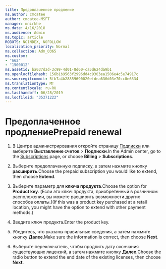 ```yaml
---
title: Предоплаченное продление
ms.author: cmcatee
author: cmcatee-MSFT
manager: mnirkhe
ms.date: 4/16/2018
ms.audience: Admin
ms.topic: article
ROBOTS: NOINDEX, NOFOLLOW
localization_priority: Normal
ms.collection: Adm_O365
ms.custom:
- "662"
- "1500012"
ms.assetid: ba037d2d-3c99-4d01-8d60-ca5d624da9b1
ms.openlocfilehash: 156b1b9563f2996dd4c9303ea1506e4c5e74917c
ms.sourcegitcommit: 5fb7a4b28859690020efdea630d03e70cc0e6334
ms.translationtype: MT
ms.contentlocale: ru-RU
ms.lasthandoff: 06/28/2019
ms.locfileid: "35371222"
---
```

# <a name="prepaid-renewal"></a><span data-ttu-id="8a6e7-102">Предоплаченное продление</span><span class="sxs-lookup"><span data-stu-id="8a6e7-102">Prepaid renewal</span></span>

1. <span data-ttu-id="8a6e7-103">В Центре администрирования откройте страницу [Подписки](https://go.microsoft.com/fwlink/p/?linkid=842054) или выберите **Выставление счетов** \> **Подписки**.</span><span class="sxs-lookup"><span data-stu-id="8a6e7-103">In the Admin center, go to the [Subscriptions](https://go.microsoft.com/fwlink/p/?linkid=842054) page, or choose **Billing** \> **Subscriptions**.</span></span>

2. <span data-ttu-id="8a6e7-104">Выберите предоплаченную подписку, а затем нажмите кнопку **расширить**.</span><span class="sxs-lookup"><span data-stu-id="8a6e7-104">Choose the prepaid subscription you would like to extend, then choose **Extend**.</span></span>

3. <span data-ttu-id="8a6e7-105">Выберите параметр для **ключа продукта**.</span><span class="sxs-lookup"><span data-stu-id="8a6e7-105">Choose the option for **Product key**.</span></span> <span data-ttu-id="8a6e7-106">(Если это ключ продукта, приобретенный в розничном расположении, вы можете расширить возможности других способов оплаты.)</span><span class="sxs-lookup"><span data-stu-id="8a6e7-106">(If this was a product key purchased at a retail location, you might have the option to extend with other payment methods.)</span></span>

4. <span data-ttu-id="8a6e7-107">Введите ключ продукта.</span><span class="sxs-lookup"><span data-stu-id="8a6e7-107">Enter the product key.</span></span>

5. <span data-ttu-id="8a6e7-108">Убедитесь, что указаны правильные сведения, а затем нажмите кнопку **Далее**.</span><span class="sxs-lookup"><span data-stu-id="8a6e7-108">Make sure the information is correct, then choose **Next**.</span></span>

6. <span data-ttu-id="8a6e7-109">Выберите переключатель, чтобы продлить дату окончания существующих лицензий, а затем нажмите кнопку **Далее**.</span><span class="sxs-lookup"><span data-stu-id="8a6e7-109">Choose the radio button to extend the end date of the existing licenses, then choose **Next**.</span></span>
